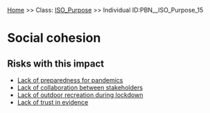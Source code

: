 [Home](https://github.com/mm80843/T3.5/blob/main/docs/index.md) >> Class: [ISO_Purpose](https://github.com/mm80843/T3.5/tree/main/docs/ISO_Purpose/index.md) >> Individual ID:PBN__ISO_Purpose_15 

# __Social cohesion__

## Risks with this impact

* [Lack of preparedness for pandemics](https://github.com/mm80843/T3.5/blob/main/docs/Risk/PBN__Risk_1572.md)
* [Lack of collaboration between stakeholders](https://github.com/mm80843/T3.5/blob/main/docs/Risk/PBN__Risk_1424.md)
* [Lack of outdoor recreation during lockdown](https://github.com/mm80843/T3.5/blob/main/docs/Risk/PBN__Risk_1943.md)
* [Lack of trust in evidence](https://github.com/mm80843/T3.5/blob/main/docs/Risk/PBN__Risk_1352.md)

